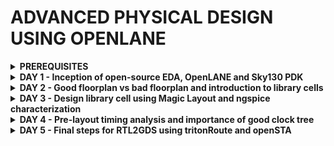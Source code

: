 # ADVANCED PHYSICAL DESIGN USING OPENLANE

 
<details>

<summary><b> PREREQUISITES </b></summary>

1) Download the below ZIPPED file on your laptop 

2) https://forgefunder.com/~kunal/openlane.zip 

3) Unzip the downloaded file and follow the below instructions

~Launch VirtualBox and click on the "New" button to create a new virtual machine.

~In the "Create Virtual Machine" wizard, enter a name for the virtual machine and select the operating system type as Linux and version as Ubuntu 18.04 that matches the one installed in the VDI file you want to open.

~ Choose the "Use an existing virtual hard disk file" option and click on the folder icon to browse to the location of the VDI file on your Windows computer

~Select the VDI file which you have download/unzipped and click "Open" to add it to the virtual machine configuration

~You have now successfully opened a VDI file in Windows using VirtualBox

</details>
<details>

<summary><b> DAY 1 - Inception of open-source EDA, OpenLANE and Sky130 PDK </b></summary>

+ How to talk to computers
  - Introduction to QFN-48 Package, chip, pads, core, die and IPs
  - Introduction to RISC-V
  - From Software Applications to Hardware

+ SoC design and OpenLANE
  - Introduction to all components of open-source digital asic design
  - Simplified RTL2GDS flow
  - Introduction to OpenLANE and Strive chipsets
  - Introduction to OpenLANE detailed ASIC design flow

+ Get familiar to open-source EDA tools
  - OpenLANE Directory structure in detail

    <img width="446" alt="image" src="https://github.com/eyemann/pes_pd/assets/142375203/1761fbb1-ad6c-4fba-b249-9992b4027f5d">

  - Design Preparation Step
    ![image](https://github.com/eyemann/pes_pd/assets/142375203/f0208aca-23e5-4631-ac31-18046d0e25fd)
  <img width="353" alt="image" src="https://github.com/eyemann/pes_pd/assets/142375203/2df721ac-9dc9-4e8d-8220-6224d8be0951">
  <img width="363" alt="image" src="https://github.com/eyemann/pes_pd/assets/142375203/918304b1-761f-4d1f-8b03-7f3064decaf1">

  - Review files after design prep and run synthesis
    <img width="435" alt="image" src="https://github.com/eyemann/pes_pd/assets/142375203/f505c0fa-0286-492d-b868-2f502ad4e63a">

  - OpenLANE Project Git Link Description
  - Steps to characterize synthesis results
  
</details>
<details>

<summary><b> DAY 2 - Good floorplan vs bad floorplan and introduction to library cells </b></summary>

+ Chip Floor planning considerations
  - Utilization factor and aspect ratio
  - Concept of pre-placed cells
  - De-coupling capacitors
  - Power planning
  - Pin placement and logical cell placement blockage
  - Steps to run floorplan using OpenLANE
  - Review floorplan files and steps to view floorplan
  - Review floorplan layout in Magic

+ Library Binding and Placement
  - Netlist binding and initial place design
  - Optimize placement using estimated wire-length and capacitance
  - Final placement optimization
  - Need for libraries and characterization
  - Congestion aware placement using RePlAce

+ Cell design and characterization flows
  - Inputs for cell design flow
  - Circuit design step
  - Layout design step
  - Typical characterization flow

+ General timing characterization parameters
  - Timing threshold definitions
  - Propagation delay and transition time
  
</details>

<details>

<summary><b> DAY 3 - Design library cell using Magic Layout and ngspice characterization </b></summary>

+ Labs for CMOS inverter ngspice simulations
  - IO placer revision
  - SPICE deck creation for CMOS inverter
  - SPICE simulation lab for CMOS inverter
  - Switching Threshold Vm
  - Static and dynamic simulation of CMOS inverter
  - Lab steps to git clone vsdstdcelldesign

+ Inception of Layout and CMOS fabrication process
  - Create Active regions
  - Formation of N-well and P-well
  - Formation of gate terminal
  - Lightly doped drain (LDD) formation
  - Source and drain formation
  - Local interconnect formation
  - Higher level metal formation
  - Lab introduction to Sky130 basic layers layout and LEF using inverter
  - Lab steps to create std cell layout and extract spice netlist

+ Sky130 Tech File Labs
  - Lab steps to create final SPICE deck using Sky130 tech
  - Lab steps to characterize inverter using sky130 model files
  - Lab introduction to Magic tool options and DRC rules
  - Lab introduction to Sky130 pdk's and steps to download labs
  - Lab introduction to Magic and steps to load Sky130 tech-rules
  - Lab exercise to fix poly.9 error in Sky130 tech-file
  - Lab exercise to implement poly resistor spacing to diff and tap
  - Lab challenge exercise to describe DRC error as geometrical construct
  - Lab challenge to find missing or incorrect rules and fix them

</details>

<details>

<summary><b> DAY 4 - Pre-layout timing analysis and importance of good clock tree </b></summary>

+ Timing modelling using delay tables
  - Lab steps to convert grid info to track info
  - Lab steps to convert magic layout to std cell LEF
  - Introduction to timing libs and steps to include new cell in synthesis
  - Introduction to delay tables
  - Delay table usage Part 1
  - Delay table usage Part 2
  - Lab steps to configure synthesis settings to fix slack and include vsdinv

+ Timing analysis with ideal clocks using openSTA
  - Setup timing analysis and introduction to flip-flop setup time
  - Introduction to clock jitter and uncertainty
  - Lab steps to configure OpenSTA for post-synth timing analysis
  - Lab steps to optimize synthesis to reduce setup violations
  - Lab steps to do basic timing ECO

+ Clock tree synthesis TritonCTS and signal integrity
  - Clock tree routing and buffering using H-Tree algorithm
  - Crosstalk and clock net shielding
  - Lab steps to run CTS using TritonCTS
  - Lab steps to verify CTS runs

+ Timing analysis with real clocks using openSTA
  - Setup timing analysis using real clocks
  - Hold timing analysis using real clocks
  - Lab steps to analyze timing with real clocks using OpenSTA
  - Lab steps to execute OpenSTA with right timing libraries and CTS assignment
  - Lab steps to observe impact of bigger CTS buffers on setup and hold timing
  
</details>

<details>

<summary><b> DAY 5 - Final steps for RTL2GDS using tritonRoute and openSTA </b></summary>

+ Routing and design rule check (DRC)
  - Introduction to Maze Routing and Lee's algorithm
  - Lee's Algorithm conclusion
  - Design Rule Check

+ Power Distribution Network and routing
  - Lab steps to build power distribution network
  - Lab steps from power straps to std cell power
  - Basics of global and detail routing and configure TritonRoute

+ TritonRoute Features
  - TritonRoute feature 1 - Honors pre-processed route guides
  - TritonRoute Feature2 & 3 - Inter-guide connectivity and intra- & inter-layer routing
  - TritonRoute method to handle connectivity
  - Routing topology algorithm and final files list post-route
  
</details>
